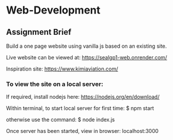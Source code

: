 # Web-Development

## Assignment Brief
Build a one page website using vanilla js based on an existing site.


Live website can be viewed at:
https://sealgp1-web.onrender.com/


Inspiration site:
https://www.kimiaviation.com/


### To view the site on a local server:

If required, install nodejs here:  https://nodejs.org/en/download/

Within terminal, to start local server for first time:
$ npm start

otherwise use the command:
$ node index.js

Once server has been started, view in browser:
localhost:3000
